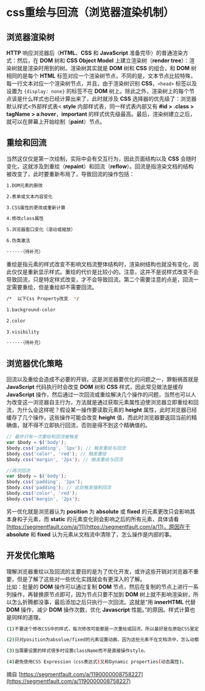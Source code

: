 # css重绘与回流（浏览器渲染机制）

## 浏览器渲染树

__HTTP__ 响应浏览器后（__HTML__、__CSS__ 和 __JavaScript__ 准备完毕）的普通渲染方式：然后，在 __DOM__ 树和 __CSS Object Model__ 上建立渲染树（__render tree__）：渲染树就是渲染时用到的树。渲染树其实就是 __DOM__ 树和 __CSS__ 的组合，和 __DOM__ 树相同的是每个 __HTML__ 标签对应一个渲染树节点，不同的是，文本节点比较特殊，每一行文本对应一个渲染树节点，并且，由于渲染树识别 __CSS__，```<head>``` 标签以及设置为 ```{display: none}``` 的标签不在 __DOM__ 树上。除此之外，渲染树上的每个节点该是什么样式也已经计算出来了，此时就涉及 __CSS__ 选择器的优先级了：浏览器默认样式<外部样式表< __style__ 内部样式表，同一样式表内部又有 __#id > .class > tagName > a:hover__，__important__ 的样式优先级最高。最后，渲染树建立之后，就可以在屏幕上开始绘制（__paint__）节点。

## 重绘和回流

当然这仅仅是第一次绘制，实际中会有交互行为，因此页面结构以及 __CSS__ 会随时变化，这就涉及到重绘（__repaint__）和回流（__reflow__）。回流是指渲染文档的结构被改变了，此时要重新布局了，导致回流的操作包括：
```bash
1.DOM元素的删改

2.表单或文本内容变化

3.CSS属性的更改或重新计算

4.修改class属性

5.浏览器窗口变化（滚动或缩放）

6.伪类激活

······（待补充）
```
重绘是指元素的样式改变不影响文档流整体结构时，渲染树结构也就没有变化，因此仅仅是重新显示样式。重绘的代价是比较小的。注意，这并不是说样式改变不会导致回流，只是特定样式改变，才不会导致回流。第二个需要注意的点是，回流一定需要重绘，但是重绘却不需要回流。
```bash
/*  以下Css Property改变  */

1.background-color

2.color

3.visibility

······（待补充）
```

## 浏览器优化策略

回流以及重绘会造成不必要的开销，这是浏览器要优化的问题之一，罪魁祸首就是 __JavaScript__ 代码执行时会改变 __DOM__ 树和 __CSS__ 样式，因此常见做法是缓存 __JavaScript__ 操作，然后通过一次回流或重绘解决几个操作的问题，当然也可以人为改变这一浏览器自主行为，方法就是通过获取元素属性迫使浏览器立即重绘和回流，为什么会这样呢？假设某一操作要读取元素的 __height__ 属性，此时浏览器已经缓存了几个操作，这些操作可能会改变 __height__ 值，而此时浏览器要返回当前的精确值，就不得不立即执行回流，否则是得不到这个精确值的。
```js
// 最终只有一次重绘和回流被触发
var $body = $('body');
$body.css('padding', '1px'); // 触发重绘与回流
$body.css('color', 'red'); // 触发重绘
$body.css('margin', '2px'); // 触发重绘与回流

//两次回流
var $body = $('body');
$body.css('padding', '1px');
$body.css('padding'); // 此处触发强制回流
$body.css('color', 'red');
$body.css('margin', '2px');
```
另一优化就是浏览器认为 __position__ 为 __absolute__ 或 __fixed__ 的元素更改只会影响其本身和子元素，而 __static__ 的元素变化则会影响之后的所有元素，具体请看[https://segmentfault.com/a/11](https://segmentfault.com/a/11)，原因在于 __absolute__ 和 __fixed__ 认为元素从文档流中清除了，怎么操作是内部的事。

## 开发优化策略

理解浏览器重绘以及回流的主要目的是为了优化开发，或许这些开销对浏览器不重要，但是了解了这些对一些优化实践就会有更深入的了解。   
比如：批量的 __DOM__ 操作可以通过复制 __DOM__ 节点，然后在复制的节点上进行一系列操作，再替换原节点即可，因为节点只要不加到 __DOM__ 树上就不影响渲染树，所以怎么折腾都没事，最后添加之后只执行一次回流。这就是“用 __innerHTML__ 代替 __DOM__ 操作，减少 __DOM__ 操作次数，优化 __Javascript__ 性能。”的原因。样式计算也是同样的道理。
```bash
(1)不要逐个修改CSS中的样式，每次修改可能都是一次重绘或回流，所以最好是在原始CSS里定义不同的class，通过改变class实现样式转换。

(2)只对position为absolue/fixed的元素设置动画，因为这些元素不在文档流中，怎么动都不会导致回流，只会重绘。

(3)当需要设置的样式很多时设置className而不是直接操作style。

(4)避免使用CSS Expression（css表达式)又称Dynamic properties(动态属性)。
```

摘自 [https://segmentfault.com/a/1190000008758227](https://segmentfault.com/a/1190000008758227)
